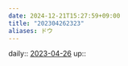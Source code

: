 ```yaml
---
date: 2024-12-21T15:27:59+09:00
title: "202304262323"
aliases: ドウ
---
```


daily:: [2023-04-26](/Daily_Note/2023-04-26.md)
up::

